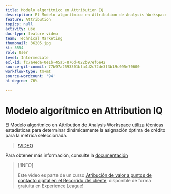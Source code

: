 ```yaml
---
title: Modelo algorítmico en Attribution IQ
description: El Modelo algorítmico en Attribution de Analysis Workspace utiliza técnicas estadísticas para determinar dinámicamente la asignación óptima de crédito para la métrica seleccionada.
feature: Attribution
topics: null
activity: use
doc-type: feature video
team: Technical Marketing
thumbnail: 36205.jpg
kt: 5554
role: User
level: Intermediate
exl-id: fc7a4eda-0e1b-45a5-876d-022b97ef6e42
source-git-commit: 77b97a2593301bfa4d2c72de3f3b19c095e70600
workflow-type: tm+mt
source-wordcount: '94'
ht-degree: 76%

---
```


# Modelo algorítmico en Attribution IQ

El Modelo algorítmico en Attribution de Analysis Workspace utiliza técnicas estadísticas para determinar dinámicamente la asignación óptima de crédito para la métrica seleccionada.

>[!VIDEO](https://video.tv.adobe.com/v/36205/?quality=12&learn=on)

Para obtener más información, consulte la [documentación](https://experienceleague.adobe.com/docs/analytics/analyze/analysis-workspace/attribution/algorithmic.html?lang=es)

>[!INFO]
>
> Este vídeo es parte de un curso [Atribución de valor a puntos de contacto digital en el Recorrido del cliente](https://experienceleague.adobe.com/?recommended=Analytics-U-1-2020.2&amp;lang=es), disponible de forma gratuita en Experience League!
